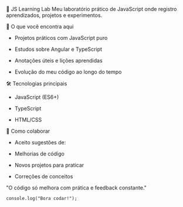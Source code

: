 📌 JS Learning Lab
Meu laboratório prático de JavaScript onde registro aprendizados, projetos e experimentos.

🧪 O que você encontra aqui
- Projetos práticos com JavaScript puro

- Estudos sobre Angular e TypeScript

- Anotações úteis e lições aprendidas

- Evolução do meu código ao longo do tempo

🛠 Tecnologias principais
- JavaScript (ES6+)

- TypeScript

- HTML/CSS

🤝 Como colaborar
- Aceito sugestões de:

- Melhorias de código

- Novos projetos para praticar

- Correções de conceitos

"O código só melhora com prática e feedback constante."

`
console.log("Bora codar!"); 
`
